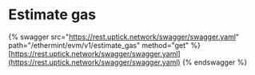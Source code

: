# Estimate gas

{% swagger src="https://rest.uptick.network/swagger/swagger.yaml" path="/ethermint/evm/v1/estimate_gas" method="get" %}
[https://rest.uptick.network/swagger/swagger.yaml](https://rest.uptick.network/swagger/swagger.yaml)
{% endswagger %}
